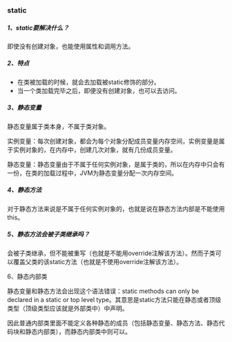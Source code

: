 ### static

##### 1、static要解决什么？

即使没有创建对象，也能使用属性和调用方法。

##### 2、特点

* 在类被加载的时候，就会去加载被static修饰的部分。
* 当一个类加载完毕之后，即便没有创建对象，也可以去访问。

##### 3、静态变量

静态变量属于类本身，不属于类对象。

实例变量：每次创建对象，都会为每个对象分配成员变量内存空间，实例变量是属于实例对象的，在内存中，创建几次对象，就有几份成员变量。

静态变量：静态变量由于不属于任何实例对象，是属于类的，所以在内存中只会有一份，在类的加载过程中，JVM为静态变量分配一次内存空间。

##### 4、静态方法

对于静态方法来说是不属于任何实例对象的，也就是说在静态方法内部是不能使用this。

##### 5、静态方法会被子类继承吗？

会被子类继承，但不能被重写（也就是不能用override注解该方法）。然而子类可以覆盖父类的该static方法（也就是不使用override注解该方法）。

6、静态内部类

静态变量和静态方法会出现这个语法错误：static methods can only be declared in a static or top level type。其意思是static方法只能在静态或者顶级类型（顶级类型应该就是外部类中）中声明。

因此普通内部类里面不能定义各种静态的成员（包括静态变量、静态方法、静态代码块和静态内部类），而静态内部类中则可以。



